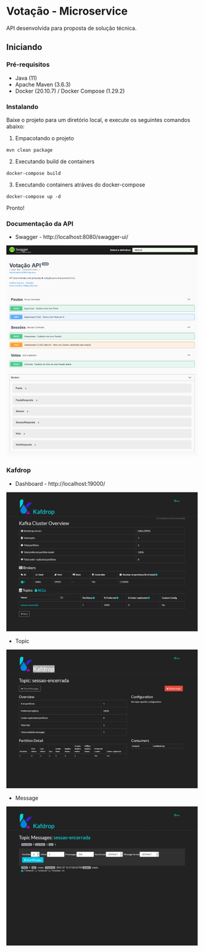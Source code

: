 # Votação - Microservice

API desenvolvida para proposta de solução técnica.

## Iniciando

### Pré-requisitos

* Java (11)
* Apache Maven (3.6.3)
* Docker (20.10.7) / Docker Compose (1.29.2)

### Instalando

Baixe o projeto para um diretório local, e execute os seguintes comandos abaixo:

1. Empacotando o projeto 
```
mvn clean package
```

2. Executando build de containers
```
docker-compose build
```

3. Executando containers atráves do docker-compose
```
docker-compose up -d
```
Pronto!

### Documentação da API

* Swagger - http://localhost:8080/swagger-ui/

![Alt text](docs/swagger-ui.png)

### Kafdrop

* Dashboard - http://localhost:19000/

![Alt text](docs/kafdrop.png)

* Topic

![Alt text](docs/kafdrop-topic.png)

* Message

![Alt text](docs/kafdrop-message.png)


